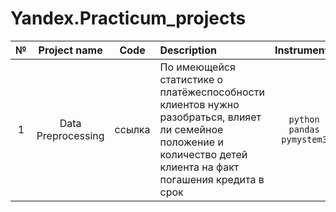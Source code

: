 # Yandex.Practicum_projects

| № | Project name       | Code   | Description | Instruments |
|:-:|:------------------:|:------:|:------------|:-----------:|
| 1 | Data Preprocessing | ссылка | По имеющейся статистике о платёжеспособности клиентов нужно разобраться, влияет ли семейное положение и количество детей клиента на факт погашения кредита в срок | `python` `pandas` `pymystem3` |

